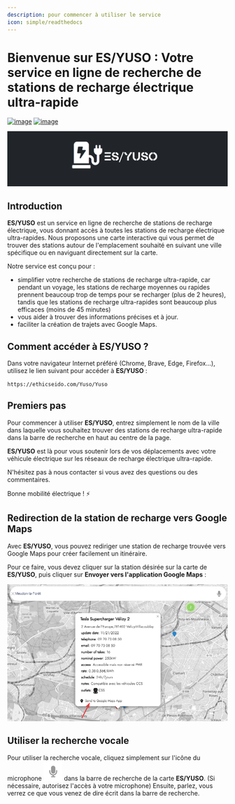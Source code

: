 ```yaml
---
description: pour commencer à utiliser le service
icon: simple/readthedocs
---
```

# Bienvenue sur ES/YUSO : Votre service en ligne de recherche de stations de recharge électrique ultra-rapide

[![image](https://img.shields.io/badge/version-2.3-blue)](changelog.md)
[![image](https://img.shields.io/badge/.NET-5C2D91?logo=.net&logoColor=white)](https://learn.microsoft.com/dotnet/)

[![logo](assets/background_es-yuso-logo-v1.png)](https://ethicseido.com/Yuso/Yuso)

## **Introduction**

__ES/YUSO__ est un service en ligne de recherche de stations de recharge électrique, vous donnant accès à toutes les stations de recharge électrique ultra-rapides. Nous proposons une carte interactive qui vous permet de trouver des stations autour de l'emplacement souhaité en suivant une ville spécifique ou en naviguant directement sur la carte.

Notre service est conçu pour :

- simplifier votre recherche de stations de recharge ultra-rapide, car pendant un voyage, les stations de recharge moyennes ou rapides prennent beaucoup trop de temps pour se recharger (plus de 2 heures), tandis que les stations de recharge ultra-rapides sont beaucoup plus efficaces (moins de 45 minutes)
- vous aider à trouver des informations précises et à jour.
- faciliter la création de trajets avec Google Maps.

## **Comment accéder à ES/YUSO ?**

Dans votre navigateur Internet préféré (Chrome, Brave, Edge, Firefox...), utilisez le lien suivant pour accéder à __ES/YUSO__ :


```
https://ethicseido.com/Yuso/Yuso
```


## **Premiers pas**

Pour commencer à utiliser __ES/YUSO__, entrez simplement le nom de la ville dans laquelle vous souhaitez trouver des stations de recharge ultra-rapide dans la barre de recherche en haut au centre de la page.

__ES/YUSO__ est là pour vous soutenir lors de vos déplacements avec votre véhicule électrique sur les réseaux de recharge électrique ultra-rapide.

N'hésitez pas à nous contacter si vous avez des questions ou des commentaires.

Bonne mobilité électrique ! ⚡

## **Redirection de la station de recharge vers Google Maps**

Avec __ES/YUSO__, vous pouvez rediriger une station de recharge trouvée vers Google Maps pour créer facilement un itinéraire.

Pour ce faire, vous devez cliquer sur la station désirée sur la carte de __ES/YUSO__, puis cliquer sur **Envoyer vers l'application Google Maps** :

[![searchsample](assets/YRAJF6td5W.png)](https://ethicseido.com/Yuso/Yuso)

## **Utiliser la recherche vocale**

Pour utiliser la recherche vocale, cliquez simplement sur l'icône du microphone [![voicesearchsample](assets/MCwA098x96.png)](https://ethicseido.com/Yuso/Yuso) dans la barre de recherche de la carte __ES/YUSO__. (Si nécessaire, autorisez l'accès à votre microphone) Ensuite, parlez, vous verrez ce que vous venez de dire écrit dans la barre de recherche.
